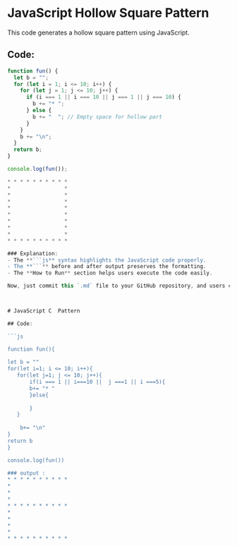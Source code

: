 # JavaScript Hollow Square Pattern

This code generates a hollow square pattern using JavaScript.

## Code:

```js
function fun() {
  let b = "";
  for (let i = 1; i <= 10; i++) {
    for (let j = 1; j <= 10; j++) {
      if (i === 1 || i === 10 || j === 1 || j === 10) {  
        b += "* ";
      } else {
        b += "  "; // Empty space for hollow part
      }
    }
    b += "\n";
  }
  return b;
}

console.log(fun());

* * * * * * * * * * 
*                 * 
*                 * 
*                 * 
*                 * 
*                 * 
*                 * 
*                 * 
*                 * 
* * * * * * * * * * 

### Explanation:
- The **```js** syntax highlights the JavaScript code properly.
- The **```** before and after output preserves the formatting.
- The **How to Run** section helps users execute the code easily.

Now, just commit this `.md` file to your GitHub repository, and users can copy and run the code directly from GitHub. 🚀



# JavaScript C  Pattern

## Code:

```js

function fun(){
    
let b = ""
for(let i=1; i <= 10; i++){
   for(let j=1; j <= 10; j++){
       if(i === 1 || i===10 ||  j ===1 || i ===5){  
       b+= "* "
       }else{
           
       }
   }
    
    b+= "\n"
}
return b
}

console.log(fun())

### output :
* * * * * * * * * * 
* 
* 
* 
* * * * * * * * * * 
* 
* 
* 
* 
* * * * * * * * * * 
